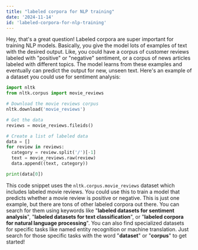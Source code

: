 ```yaml
---
title: "labeled corpora for NLP training"
date: '2024-11-14'
id: 'labeled-corpora-for-nlp-training'
---
```


Hey, that's a great question! Labeled corpora are super important for training NLP models. Basically, you give the model lots of examples of text with the desired output. Like, you could have a corpus of customer reviews labeled with "positive" or "negative" sentiment, or a corpus of news articles labeled with different topics.  The model learns from these examples and eventually can predict the output for new, unseen text. Here's an example of a dataset you could use for sentiment analysis:

```python
import nltk
from nltk.corpus import movie_reviews

# Download the movie reviews corpus
nltk.download('movie_reviews')

# Get the data
reviews = movie_reviews.fileids()

# Create a list of labeled data
data = []
for review in reviews:
  category = review.split('/')[-1]
  text = movie_reviews.raw(review)
  data.append((text, category))

print(data[0])
```

This code snippet uses the `nltk.corpus.movie_reviews` dataset which includes labeled movie reviews. You could use this to train a model that predicts whether a movie review is positive or negative. This is just one example, but there are tons of other labeled corpora out there. You can search for them using keywords like "**labeled datasets for sentiment analysis**", "**labeled datasets for text classification**", or "**labeled corpora for natural language processing**".  You can also find specialized datasets for specific tasks like named entity recognition or machine translation. Just search for those specific tasks with the word "**dataset**" or "**corpus**" to get started!

